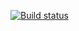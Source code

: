 [![Build status](https://ci.appveyor.com/api/projects/status/96qrwjjrlk0fn5ir?svg=true)](https://ci.appveyor.com/project/Pavelll23/pageobject)